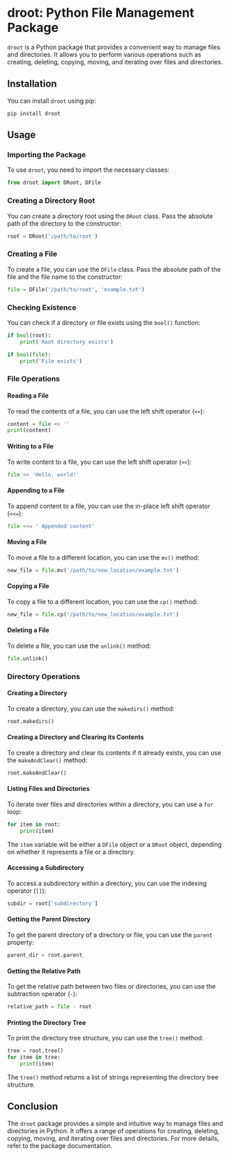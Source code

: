 # droot: Python File Management Package

`droot` is a Python package that provides a convenient way to manage files and directories. It allows you to perform various operations such as creating, deleting, copying, moving, and iterating over files and directories.

## Installation

You can install `droot` using pip:

```
pip install droot
```

## Usage

### Importing the Package

To use `droot`, you need to import the necessary classes:

```python
from droot import DRoot, DFile
```

### Creating a Directory Root

You can create a directory root using the `DRoot` class. Pass the absolute path of the directory to the constructor:

```python
root = DRoot('/path/to/root')
```

### Creating a File

To create a file, you can use the `DFile` class. Pass the absolute path of the file and the file name to the constructor:

```python
file = DFile('/path/to/root', 'example.txt')
```

### Checking Existence

You can check if a directory or file exists using the `bool()` function:

```python
if bool(root):
    print('Root directory exists')

if bool(file):
    print('File exists')
```

### File Operations

#### Reading a File

To read the contents of a file, you can use the left shift operator (`<<`):

```python
content = file << ''
print(content)
```

#### Writing to a File

To write content to a file, you can use the left shift operator (`<<`):

```python
file << 'Hello, world!'
```

#### Appending to a File

To append content to a file, you can use the in-place left shift operator (`<<=`):

```python
file <<= ' Appended content'
```

#### Moving a File

To move a file to a different location, you can use the `mv()` method:

```python
new_file = file.mv('/path/to/new_location/example.txt')
```

#### Copying a File

To copy a file to a different location, you can use the `cp()` method:

```python
new_file = file.cp('/path/to/new_location/example.txt')
```

#### Deleting a File

To delete a file, you can use the `unlink()` method:

```python
file.unlink()
```

### Directory Operations

#### Creating a Directory

To create a directory, you can use the `makedirs()` method:

```python
root.makedirs()
```

#### Creating a Directory and Clearing its Contents

To create a directory and clear its contents if it already exists, you can use the `makeAndClear()` method:

```python
root.makeAndClear()
```

#### Listing Files and Directories

To iterate over files and directories within a directory, you can use a `for` loop:

```python
for item in root:
    print(item)
```

The `item` variable will be either a `DFile` object or a `DRoot` object, depending on whether it represents a file or a directory.

#### Accessing a Subdirectory

To access a subdirectory within a directory, you can use the indexing operator (`[]`):

```python
subdir = root['subdirectory']
```

#### Getting the Parent Directory

To get the parent directory of a directory or file, you can use the `parent` property:

```python
parent_dir = root.parent
```

#### Getting the Relative Path

To get the relative path between two files or directories, you can use the subtraction operator (`-`):

```python
relative_path = file - root
```

#### Printing the Directory Tree

To print the directory tree structure, you can use the `tree()` method:

```python
tree = root.tree()
for item in tree:
    print(item)
```

The `tree()` method returns a list of strings representing the directory tree structure.

## Conclusion

The `droot` package provides a simple and intuitive way to manage files and directories in Python. It offers a range of operations for creating, deleting, copying, moving, and iterating over files and directories. For more details, refer to the package documentation.